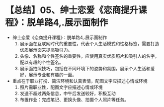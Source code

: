 # 【总结】05、绅士恋爱《恋商提升课程》：脱单路4,.展示面制作

-   绅士恋爱《恋商提升课程》：脱单路4,.展示面制作
    1.  展示面在互联网时代的重要性，代表个人生活模式和性格标签，需要打造优质展示面来提高吸引力。
    2.  头像、名称和个性签名的重要性，应使用真实优质照片和吸引人的名字，配以有趣的个性签名。
    3.  展示面拍照技巧，包括在不同环境下的姿势和氛围，展示个人生活和爱好，展示专业和有趣的一面。
-   重点在于职业打扮、简洁环境和认真表情，配图文字应描述心情或环境
    1.  照片需职业性，配图文字应描述心情或环境
    2.  发送不超过两条信息，中午后发送较好，积极互动
    3.  布置作业：完成笔记、更换头像、拍摄个人照片等任务。